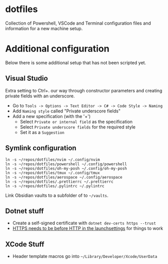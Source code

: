 # dotfiles

Collection of Powershell, VSCode and Terminal configuration files and
information for a new machine setup.

# Additional configuration

Below there is some additional setup that has not been scripted yet.

## Visual Studio

Extra setting to Ctrl+. our way through constructor parameters and creating
private fields with an underscore.

-   Go to `Tools -> Options -> Text Editor -> C# -> Code Style -> Naming`
-   Add `Naming style` called "Private underscore fields"
-   Add a new specification (with the '+')
    -   Select `Private or internal field` as the specification
    -   Select `Private underscore fields` for the required style
    -   Set it as a `Suggestion`

## Symlink configuration

```
ln -s ~/repos/dotfiles/nvim ~/.config/nvim
ln -s ~/repos/dotfiles/powershell ~/.config/powershell
ln -s ~/repos/dotfiles/oh-my-posh ~/.config/oh-my-posh
ln -s ~/repos/dotfiles/tmux ~/.config/tmux
ln -s ~/repos/dotfiles/aerospace ~/.config/aerospace
ln -s ~/repos/dotfiles/.prettierrc ~/.prettierrc
ln -s ~/repos/dotfiles/.pylintrc ~/.pylintrc
```

Link Obsidian vaults to a subfolder of to `~/vaults`.

## Dotnet stuff

-   Create a self-signed certificate with `dotnet dev-certs https --trust`
-   [HTTPS needs to be before HTTP in the launchsettings](https://github.com/dotnet/runtime/issues/27132)
    for things to work

## XCode Stuff

-   Header template macros go into `~/Library/Developer/Xcode/UserData`
